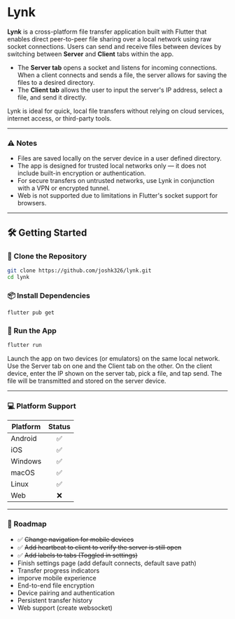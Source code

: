 # Lynk

**Lynk** is a cross-platform file transfer application built with Flutter that enables direct peer-to-peer file sharing over a local network using raw socket connections. Users can send and receive files between devices by switching between **Server** and **Client** tabs within the app.

- The **Server tab** opens a socket and listens for incoming connections. When a client connects and sends a file, the server allows for saving the files to a desired directory.
- The **Client tab** allows the user to input the server's IP address, select a file, and send it directly.

Lynk is ideal for quick, local file transfers without relying on cloud services, internet access, or third-party tools.

---


### ⚠️ Notes
- Files are saved locally on the server device in a user defined directory.
- The app is designed for trusted local networks only — it does not include built-in encryption or authentication.
- For secure transfers on untrusted networks, use Lynk in conjunction with a VPN or encrypted tunnel.
- Web is not supported due to limitations in Flutter's socket support for browsers.

---

## 🛠 Getting Started

### 📁 Clone the Repository

```bash
git clone https://github.com/joshk326/lynk.git
cd lynk
```

### 📦 Install Dependencies

```bash
flutter pub get
```

### 🚀 Run the App
```bash
flutter run
```

Launch the app on two devices (or emulators) on the same local network. Use the Server tab on one and the Client tab on the other. On the client device, enter the IP shown on the server tab, pick a file, and tap send. The file will be transmitted and stored on the server device.

---

### 💻 Platform Support
| Platform    | Status |
| -------- | :------: |
| Android  | ✅ |
| iOS | ✅ |
| Windows | ✅ |
| macOS | ✅ |
| Linux | ✅ |
| Web | ❌ |

---

### 📌 Roadmap
- ✅ ~~Change navigation for mobile devices~~
- ✅ ~~Add heartbeat to client to verify the server is still open~~
- ✅ ~~Add labels to tabs (Toggled in settings)~~
- Finish settings page (add default connects, default save path)
- Transfer progress indicators
- imporve mobile experience
- End-to-end file encryption
- Device pairing and authentication
- Persistent transfer history
- Web support (create websocket)